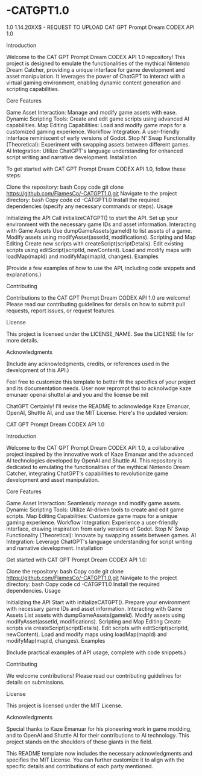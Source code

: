 # -CATGPT1.0
1.0 1.14.20XX$ - REQUEST TO UPLOAD
CAT GPT Prompt Dream CODEX API 1.0

Introduction

Welcome to the CAT GPT Prompt Dream CODEX API 1.0 repository! This project is designed to emulate the functionalities of the mythical Nintendo Dream Catcher, providing a unique interface for game development and asset manipulation. It leverages the power of ChatGPT to interact with a virtual gaming environment, enabling dynamic content generation and scripting capabilities.

Core Features

Game Asset Interaction: Manage and modify game assets with ease.
Dynamic Scripting Tools: Create and edit game scripts using advanced AI capabilities.
Map Editing Capabilities: Load and modify game maps for a customized gaming experience.
Workflow Integration: A user-friendly interface reminiscent of early versions of Godot.
Stop N' Swap Functionality (Theoretical): Experiment with swapping assets between different games.
AI Integration: Utilize ChatGPT's language understanding for enhanced script writing and narrative development.
Installation

To get started with CAT GPT Prompt Dream CODEX API 1.0, follow these steps:

Clone the repository:
bash
Copy code
git clone https://github.com/FlamesCo/-CATGPT1.0.git
Navigate to the project directory:
bash
Copy code
cd -CATGPT1.0
Install the required dependencies (specify any necessary commands or steps).
Usage

Initializing the API
Call initializeCATGPT() to start the API.
Set up your environment with the necessary game IDs and asset information.
Interacting with Game Assets
Use dumpGameAssets(gameId) to list assets of a game.
Modify assets using modifyAsset(assetId, modifications).
Scripting and Map Editing
Create new scripts with createScript(scriptDetails).
Edit existing scripts using editScript(scriptId, newContent).
Load and modify maps with loadMap(mapId) and modifyMap(mapId, changes).
Examples

(Provide a few examples of how to use the API, including code snippets and explanations.)

Contributing

Contributions to the CAT GPT Prompt Dream CODEX API 1.0 are welcome! Please read our contributing guidelines for details on how to submit pull requests, report issues, or request features.

License

This project is licensed under the LICENSE_NAME. See the LICENSE file for more details.

Acknowledgments

(Include any acknowledgments, credits, or references used in the development of this API.)

Feel free to customize this template to better fit the specifics of your project and its documentation needs.
User
now reprompt thsi to acknolwdge kaze emunaer openai shuttel ai and you and the license be mit 

ChatGPT
Certainly! I'll revise the README to acknowledge Kaze Emanuar, OpenAI, Shuttle AI, and use the MIT License. Here's the updated version:

CAT GPT Prompt Dream CODEX API 1.0

Introduction

Welcome to the CAT GPT Prompt Dream CODEX API 1.0, a collaborative project inspired by the innovative work of Kaze Emanuar and the advanced AI technologies developed by OpenAI and Shuttle AI. This repository is dedicated to emulating the functionalities of the mythical Nintendo Dream Catcher, integrating ChatGPT's capabilities to revolutionize game development and asset manipulation.

Core Features

Game Asset Interaction: Seamlessly manage and modify game assets.
Dynamic Scripting Tools: Utilize AI-driven tools to create and edit game scripts.
Map Editing Capabilities: Customize game maps for a unique gaming experience.
Workflow Integration: Experience a user-friendly interface, drawing inspiration from early versions of Godot.
Stop N' Swap Functionality (Theoretical): Innovate by swapping assets between games.
AI Integration: Leverage ChatGPT's language understanding for script writing and narrative development.
Installation

Get started with CAT GPT Prompt Dream CODEX API 1.0:

Clone the repository:
bash
Copy code
git clone https://github.com/FlamesCo/-CATGPT1.0.git
Navigate to the project directory:
bash
Copy code
cd -CATGPT1.0
Install the required dependencies.
Usage

Initializing the API
Start with initializeCATGPT().
Prepare your environment with necessary game IDs and asset information.
Interacting with Game Assets
List assets with dumpGameAssets(gameId).
Modify assets using modifyAsset(assetId, modifications).
Scripting and Map Editing
Create scripts via createScript(scriptDetails).
Edit scripts with editScript(scriptId, newContent).
Load and modify maps using loadMap(mapId) and modifyMap(mapId, changes).
Examples

(Include practical examples of API usage, complete with code snippets.)

Contributing

We welcome contributions! Please read our contributing guidelines for details on submissions.

License

This project is licensed under the MIT License.

Acknowledgments

Special thanks to Kaze Emanuar for his pioneering work in game modding, and to OpenAI and Shuttle AI for their contributions to AI technology. This project stands on the shoulders of these giants in the field.

This README template now includes the necessary acknowledgments and specifies the MIT License. You can further customize it to align with the specific details and contributions of each party mentioned.
